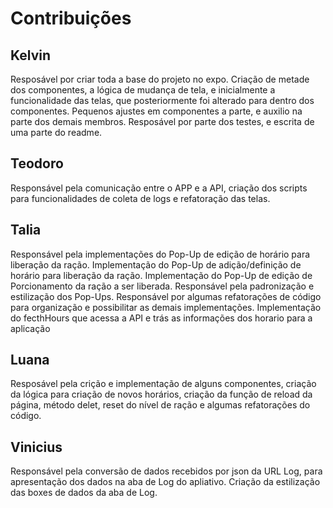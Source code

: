 # Contribuições

## Kelvin

Resposável por criar toda a base do projeto no expo. Criação de metade dos componentes, a lógica de mudança de tela, e inicialmente a funcionalidade das telas, que posteriormente foi alterado para dentro dos componentes. Pequenos ajustes em componentes a parte, e auxilio na parte dos demais membros. Resposável por parte dos testes, e escrita de uma parte do readme. 

## Teodoro

Responsável pela comunicação entre o APP e a API, criação dos scripts para funcionalidades de coleta de logs e refatoração das telas.

## Talia
Responsável pela implementações do Pop-Up de edição de horário para liberação da ração. Implementação do Pop-Up de adição/definição de horário para liberação da ração. Implementação do Pop-Up de edição de Porcionamento da ração a ser liberada. Responsável pela padronização e estilização dos Pop-Ups. Responsável por algumas refatorações de código para organização e possibilitar as demais implementações. Implementação do fecthHours que acessa a API e trás as informações dos horario para a aplicação

## Luana
Resposável pela crição e implementação de alguns componentes, criação da lógica para criação de novos horários, criação da função de reload da página, método delet, reset do nível de ração e algumas refatorações do código.

## Vinicius
Responsável pela conversão de dados recebidos por json da URL Log, para apresentação dos dados na aba de Log do apliativo. Criação da estilização das boxes de dados da aba de Log.

